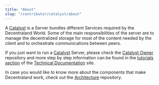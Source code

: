 ```yaml
---
title: "About"
slug: "/contributor/catalyst/about"
---
```


A [Catalyst](https://github.com/decentraland/catalyst) is a Server bundles different Services required by the Decentraland World. Some of the main responsibilities of the server are to manage the decentralized storage for most of the content needed by the client and to orchestrate communications between peers.

If you just want to run a [Catalyst](https://github.com/decentraland/catalyst) Server, please check the [Catalyst Owner](https://github.com/decentraland/catalyst-owner) repository and more step by step information can be found in the [tutorials section](https://tech-docs.decentraland.org/contributor/tutorials/how-to-run-a-catalyst) of the [Technical Documentation](https://tech-docs.decentraland.org/contributor) site. 

In case you would like to know more about the components that make Decentraland work, check out the [Architecture](https://github.com/decentraland/architecture) repository. 




